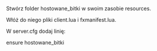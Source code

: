 Stwórz folder hostowane_bitki w swoim zasobie resources.

Włóż do niego pliki client.lua i fxmanifest.lua.

W server.cfg dodaj linię:

ensure hostowane_bitki
